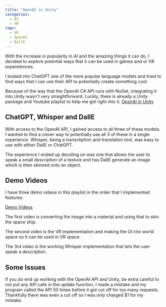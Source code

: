 ```yaml
---
title: "OpenAI in Unity"
categories:
  - AI
  - VR
tags:
  - VR
  - OpenAI
  - DallE
---
```

With the increase in popularity in AI and the amazing things it can do, I decided to explore potential ways that it can be used in games and or XR expereiences. 

I looked into ChatGPT one of the more popular language models and tried to find ways that I can use their API to potentially create something cool.

Because of the way that the OpenAI C# API runs with NuGet, integrating it into Unity wasn't very straightforward. Luckly, there is already a Unity package and Youtube playlist to help me get right into it: [OpenAI in Unity](https://www.youtube.com/playlist?list=PLrE-FZIEEls1-c7QifZYzeq50Id08FcJo)

## ChatGPT, Whisper and DallE

With access to the OpenAI API, I gained access to all three of these models. I wanted to find a clever way to potentially use all 3 of these in a single experience. Whisper, being a transctiption and translation tool, was easy to use with either DallE or ChatGPT.

The experience I ended up deciding on was one that allows the user to speak a small description of a texture and has DallE generate an image which is then skinned onto an object.

## Demo Videos

I have three demo videos in this playlist in the order that I implemented features:

[Demo Videos](https://www.youtube.com/playlist?list=PLzFymnp51SV-kBJ1uIoxA8MP92sXtNwRu)

The first video is converting the image into a material and using that to skin the space ship.

The second video is the VR implementation and making the UI into world space so it can be used in VR space.

The 3rd video is the working Whisper implementation that lets the user speak a description.

## Some Issues

If you do end up working with the OpenAI API and Unity, be extra careful to not put any API calls in the update function, I made a mistake and my program called the API 50 times before it got cut off for too many requests. Thankfully there was even a cut off so I was only charged $1 for my mistake.

